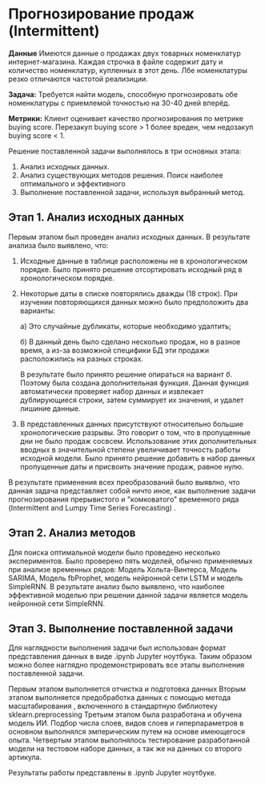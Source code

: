 # Прогнозирование продаж (Intermittent)

**Данные**
Имеются данные о продажах двух товарных номенклатур интернет-магазина. Каждая строчка в файле содержит дату и количество номенклатур, купленных в этот день. Лбе номенклатуры резко отличаются частотой реализиции.

**Задача:** Требуется найти модель, способную прогнозировать обе номенклатуры с приемлемой точностью на 30-40 дней вперёд. 

**Метрики:** Клиент оценивает качество прогнозирования по метрике buying score. Перезакуп buying score > 1 более вреден, чем недозакуп buying score < 1.  

Решение поставленной задачи выполнялось в три основных этапа:
1. Анализ исходных данных.
2. Анализ существующих методов решения. Поиск наиболее оптимального и эффективного
3. Выполнение поставленной задачи, используя выбранный метод.


## Этап 1. Анализ исходных данных

Первым этапом был проведен анализ исходных данных. В результате анализа было выявлено, что:
1. Исходные данные в таблице расположены не в хронологическом порядке. Было принято решение отсортировать исходный ряд в хронологическом порядке.
2. Некоторые даты в списке повторялись дважды (18 строк). При изучении повторяющихся данных можно было предположить два варианты:

     а) Это случайные дубликаты, которые необходимо удалтить;

     б) В данный день было сделано несколько продаж, но в разное время, а из-за возможной специфики БД эти продажи расположились на разных строках.

      В результате было принято решение опираться на вариант _б_. Поэтому была создана дополнительная функция. Данная функция автоматически проверяет набор данных и извлекает           
      дублирующиеся строки, затем суммирует их значения, и удалет лишиние данные. 
3. В представленных данных присутствуют относительно большие хронологические разрывы. Это говорит о том, что в пропущенные дни не было продаж сосвсем. Использование этих дополнительных вводных в значительной степени увеличивает точность работы исходной модели. Было принято решение добавить в набор данных пропущенные даты и присвоить значение продаж, равное нулю.

В результате применения всех преобразований было выявлно, что данная задача представляет собой ничто иное, как выполнение задачи прогнозирования прерывистого и "комковатого" временного ряда (Intermittent and Lumpy Time Series Forecasting) .

## Этап 2. Анализ методов
Для поиска оптимальной модели было проведено несколько экспериментов. Было проверено пять моделей, обычно применяемых при анализе временных рядов: Модель Хольта-Винтерса, Модель SARIMA, Модель fbProphet, модель нейронной сети LSTM и модель SimpleRNN. В результате анализ было выявлено, что наиболее эффективной моделью при решении данной задачи является модель нейронной сети SimpleRNN.

## Этап 3. Выполнение поставленной задачи

Для наглядности выполнения задачи был использован формат представления данных в виде .ipynb Jupyter ноутбука. Таким образом можно более наглядно продемонстрировать все этапы выполнения поставленной задачи. 

Первым этапом выполняется отчистка и подготовка данных
Вторым этапом выполняется предобработка данных с помощью метода масштабирования , включенного в стандартную библиотеку sklearn.preprocessing
Третьим этапом была разработана и обучена модель ИИ. Подбор числа слоев, видов слоев и гиперпараметров в основном выполнялся эмперическим путем на основе имеющегося опыта.
Четвертым этапом выполнялось тестирование разработанной модели на тестовом наборе данных, а так же на данных со второго артикула.

Результаты работы представлены в .ipynb Jupyter ноутбуке. 
